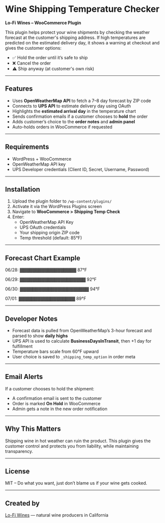 # Wine Shipping Temperature Checker

**Lo-Fi Wines – WooCommerce Plugin**

This plugin helps protect your wine shipments by checking the weather forecast at the customer's shipping address. If high temperatures are predicted on the estimated delivery day, it shows a warning at checkout and gives the customer options:

- ✅ Hold the order until it’s safe to ship
- ❌ Cancel the order
- ⚠️ Ship anyway (at customer's own risk)

---

## Features

- Uses **OpenWeatherMap API** to fetch a 7–8 day forecast by ZIP code
- Connects to **UPS API** to estimate delivery day using OAuth
- Highlights the **estimated arrival day** in the temperature chart
- Sends confirmation emails if a customer chooses to **hold** the order
- Adds customer’s choice to the **order notes** and **admin panel**
- Auto-holds orders in WooCommerce if requested

---

## Requirements

- WordPress + WooCommerce
- OpenWeatherMap API key
- UPS Developer credentials (Client ID, Secret, Username, Password)

---

## Installation

1. Upload the plugin folder to `/wp-content/plugins/`
2. Activate it via the WordPress Plugins screen
3. Navigate to **WooCommerce > Shipping Temp Check**
4. Enter:
   - OpenWeatherMap API Key
   - UPS OAuth credentials
   - Your shipping origin ZIP code
   - Temp threshold (default: 85°F)

---

## Forecast Chart Example

06/28: ▓▓▓▓▓▓▓▓▓▓▓▓▓▓▓▓▓▓ 87°F

06/29: ▓▓▓▓▓▓▓▓▓▓▓▓▓▓▓▓▓▓▓▓▓ 92°F 

06/30: ▓▓▓▓▓▓▓▓▓▓▓▓▓▓▓▓▓▓▓▓▓▓ 94°F

07/01: ▓▓▓▓▓▓▓▓▓▓▓▓▓▓▓▓▓▓ 89°F

---

## Developer Notes

- Forecast data is pulled from OpenWeatherMap’s 3-hour forecast and parsed to show **daily highs**
- UPS API is used to calculate **BusinessDaysInTransit**, then +1 day for fulfillment
- Temperature bars scale from 60°F upward
- User choice is saved to `_shipping_temp_option` in order meta

---

## Email Alerts

If a customer chooses to hold the shipment:
- A confirmation email is sent to the customer
- Order is marked **On Hold** in WooCommerce
- Admin gets a note in the new order notification

---

## Why This Matters

Shipping wine in hot weather can ruin the product. This plugin gives the customer control and protects you from liability, while maintaining transparency.

---

## License

MIT – Do what you want, just don’t blame us if your wine gets cooked.

---

## Created by

[Lo-Fi Wines](https://www.lofi-wines.com) — natural wine producers in California

